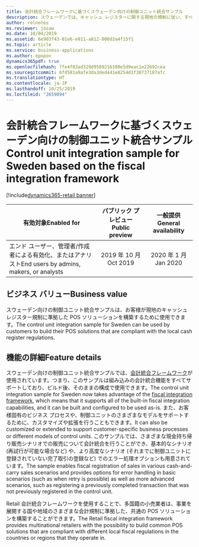 ```yaml
---
title: 会計統合フレームワークに基づくスウェーデン向けの制御ユニット統合サンプル
description: スウェーデンでは、キャッシュ レジスターに関する現地の規制に従い、すべての小売販売を、統合型の会計デバイス (制御ユニット) を備えたキャッシュ レジスターに登録する必要があります。 スウェーデン向けの制御ユニット統合サンプルでは、スウェーデンの市場で利用できる一般的な会計デバイス モデルの 1 つがサポートされています。 このサンプルは Retail SDK の一部であり、会計統合フレームワークを拡張するものです。
author: relnotes
ms.reviewer: josaw
ms.date: 10/04/2019
ms.assetid: 6e903f43-01e6-e911-a812-000d3a4f15f1
ms.topic: article
ms.service: business-applications
ms.author: epopov
dynamics365pdf: true
ms.openlocfilehash: 7fe4f83ad329d9589216380e5d9eac1e22692cea
ms.sourcegitcommit: 6fd581a9afe3da3ded441e8254d1f30737187afc
ms.translationtype: HT
ms.contentlocale: ja-JP
ms.lasthandoff: 10/25/2019
ms.locfileid: "2659894"
---
```

# <a name="control-unit-integration-sample-for-sweden-based-on-the-fiscal-integration-framework"></a><span data-ttu-id="81100-105">会計統合フレームワークに基づくスウェーデン向けの制御ユニット統合サンプル</span><span class="sxs-lookup"><span data-stu-id="81100-105">Control unit integration sample for Sweden based on the fiscal integration framework</span></span> 
[!include[dynamics365-retail banner](../includes/dynamics365-retail.md)]

| <span data-ttu-id="81100-106">有効対象</span><span class="sxs-lookup"><span data-stu-id="81100-106">Enabled for</span></span>    |  <span data-ttu-id="81100-107">パブリック プレビュー</span><span class="sxs-lookup"><span data-stu-id="81100-107">Public preview</span></span> | <span data-ttu-id="81100-108">一般提供</span><span class="sxs-lookup"><span data-stu-id="81100-108">General availability</span></span> | 
| ---------- | :----------: |:----------: |
|<span data-ttu-id="81100-109">エンド ユーザー、管理者/作成者による有効化、またはアナリスト</span><span class="sxs-lookup"><span data-stu-id="81100-109">End users by admins, makers, or analysts</span></span>|<span data-ttu-id="81100-110">2019 年 10 月</span><span class="sxs-lookup"><span data-stu-id="81100-110">Oct 2019</span></span>| <span data-ttu-id="81100-111">2020 年 1 月</span><span class="sxs-lookup"><span data-stu-id="81100-111">Jan 2020</span></span>|


## <a name="business-value"></a><span data-ttu-id="81100-112">ビジネス バリュー</span><span class="sxs-lookup"><span data-stu-id="81100-112">Business value</span></span>
<!-- bv start -->
<span data-ttu-id="81100-113">スウェーデン向けの制御ユニット統合サンプルは、お客様が現地のキャッシュ レジスター規制に準拠した POS ソリューションを構築するために使用できます。</span><span class="sxs-lookup"><span data-stu-id="81100-113">The control unit integration sample for Sweden can be used by customers to build their POS solutions that are compliant with the local cash register regulations.</span></span>
<!-- bv end -->



## <a name="feature-details"></a><span data-ttu-id="81100-114">機能の詳細</span><span class="sxs-lookup"><span data-stu-id="81100-114">Feature details</span></span>
<!--feature detail start -->
<span data-ttu-id="81100-115">スウェーデン向けの制御ユニット統合サンプルでは、[会計統合フレームワーク](https://docs.microsoft.com/dynamics365/retail/localizations/fiscal-integration-for-retail-channel)が使用されています。つまり、このサンプルは組み込みの会計統合機能をすべてサポートしており、ビルド後、そのままの構成で使用できます。</span><span class="sxs-lookup"><span data-stu-id="81100-115">The control unit integration sample for Sweden now takes advantage of the [fiscal integration framework](https://docs.microsoft.com/dynamics365/retail/localizations/fiscal-integration-for-retail-channel), which means that it supports all of the built-in fiscal integration capabilities, and it can be built and configured to be used as-is.</span></span> <span data-ttu-id="81100-116">また、お客様固有のビジネス プロセスや、制御ユニットのさまざまなモデルをサポートするために、カスタマイズや拡張を行うこともできます。</span><span class="sxs-lookup"><span data-stu-id="81100-116">It can also be customized or extended to support customer-specific business processes or different models of control units.</span></span> <span data-ttu-id="81100-117">このサンプルでは、さまざまな現金持ち帰り販売シナリオでの販売について会計統合を行うことができ、基本的なシナリオ (再試行が可能な場合など) や、より高度なシナリオ (それまでに制御ユニットに登録されていない完了取引の登録など) でのエラー処理オプションも用意されています。</span><span class="sxs-lookup"><span data-stu-id="81100-117">The sample enables fiscal registration of sales in various cash-and-carry sales scenarios and provides options for error handling in basic scenarios (such as when retry is possible) as well as more advanced scenarios, such as registering a previously completed transaction that was not previously registered in the control unit.</span></span>

<span data-ttu-id="81100-118">Retail 会計統合フレームワークを使用することで、多国籍の小売業者は、事業を展開する国や地域のさまざまな会計規制に準拠した、共通の POS ソリューションを構築することができます。</span><span class="sxs-lookup"><span data-stu-id="81100-118">The Retail fiscal integration framework provides multinational retailers with the possibility to build common POS solutions that are compliant with different local fiscal regulations in the countries or regions that they operate in.</span></span>
<!--feature detail end -->









